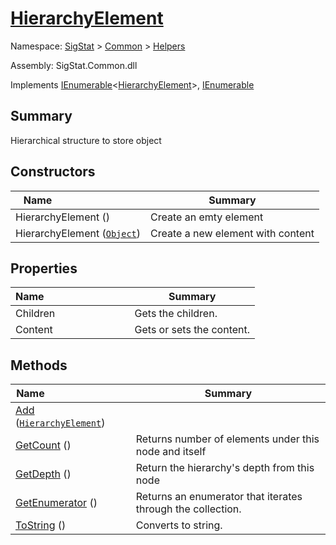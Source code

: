 # [HierarchyElement](./HierarchyElement.md)

Namespace: [SigStat]() > [Common](./../README.md) > [Helpers](./README.md)

Assembly: SigStat.Common.dll

Implements [IEnumerable](https://docs.microsoft.com/en-us/dotnet/api/System.Collections.Generic.IEnumerable-1)\<[HierarchyElement](./HierarchyElement.md)>, [IEnumerable](https://docs.microsoft.com/en-us/dotnet/api/System.Collections.IEnumerable)

## Summary
Hierarchical structure to store object

## Constructors

| <span>Name&nbsp;&nbsp;&nbsp;&nbsp;&nbsp;&nbsp;&nbsp;&nbsp;&nbsp;&nbsp;&nbsp;&nbsp;&nbsp;&nbsp;&nbsp;&nbsp;&nbsp;&nbsp;&nbsp;&nbsp;&nbsp;&nbsp;&nbsp;&nbsp;&nbsp;&nbsp;&nbsp;&nbsp;&nbsp;&nbsp;</span> | Summary | 
| --- | --- | 
| HierarchyElement () | Create an emty element | 
| HierarchyElement ([`Object`](https://docs.microsoft.com/en-us/dotnet/api/System.Object)) | Create a new element with content | 


## Properties

| <span>Name&nbsp;&nbsp;&nbsp;&nbsp;&nbsp;&nbsp;&nbsp;&nbsp;&nbsp;&nbsp;&nbsp;&nbsp;&nbsp;&nbsp;&nbsp;&nbsp;&nbsp;&nbsp;&nbsp;&nbsp;&nbsp;&nbsp;&nbsp;&nbsp;&nbsp;&nbsp;&nbsp;&nbsp;&nbsp;&nbsp;</span> | Summary | 
| --- | --- | 
| Children | Gets the children. | 
| Content | Gets or sets the content. | 


## Methods

| <span>Name&nbsp;&nbsp;&nbsp;&nbsp;&nbsp;&nbsp;&nbsp;&nbsp;&nbsp;&nbsp;&nbsp;&nbsp;&nbsp;&nbsp;&nbsp;&nbsp;&nbsp;&nbsp;&nbsp;&nbsp;&nbsp;&nbsp;&nbsp;&nbsp;&nbsp;&nbsp;&nbsp;&nbsp;&nbsp;&nbsp;</span> | Summary | 
| --- | --- | 
| [Add](./Methods/HierarchyElement--Add.md) ([`HierarchyElement`](./HierarchyElement.md)) |  | 
| [GetCount](./Methods/HierarchyElement--GetCount.md) () | Returns number of elements under this node and itself | 
| [GetDepth](./Methods/HierarchyElement--GetDepth.md) () | Return the hierarchy's depth from this node | 
| [GetEnumerator](./Methods/HierarchyElement--GetEnumerator.md) () | Returns an enumerator that iterates through the collection. | 
| [ToString](./Methods/HierarchyElement--ToString.md) () | Converts to string. | 


